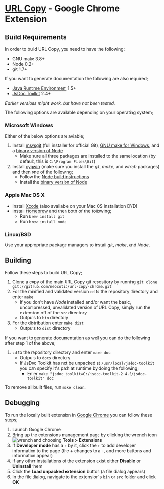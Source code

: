 # [URL Copy](https://chrome.google.com/webstore/detail/dcjnfaoifoefmnbhhlbppaebgnccfddf) - Google Chrome Extension

## Build Requirements
In order to build URL Copy, you need to have the following:

* GNU make 3.8+
* Node 0.2+
* git 1.7+

If you want to generate documentation the following are also required;

* [Java Runtime Environment](http://www.java.com/en) 1.5+
* [JsDoc Toolkit](http://code.google.com/p/jsdoc-toolkit) 2.4+

*Earlier versions might work, but have not been tested.*

The following options are available depending on your operating system;

### Microsoft Windows
Either of the below options are aviable;

1. Install [msysgit](https://code.google.com/p/msysgit) (full installer for official Git), [GNU make for Windows](http://gnuwin32.sourceforge.net/packages/make.htm), and a [binary version of Node](http://node-js.prcn.co.cc)
   * Make sure all three packages are installed to the same location (by default, this is `C:\Program Files\Git`)
2. Install [cygwin](http://cygwin.com) (make sure you install the *git*, *make*, and *which* packages) and then one of the following;
   * Follow the [Node build instructions](https://github.com/ry/node/wiki/Building-node.js-on-Cygwin-%28Windows%29)
   * Install the [binary version of Node](http://node-js.prcn.co.cc)

### Apple Mac OS X

* Install [Xcode](http://developer.apple.com/technologies/xcode.html) (also available on your Mac OS installation DVD)
* Install [Homebrew](http://mxcl.github.com/homebrew) and then both of the following;
   * Run `brew install git`
   * Run `brew install node`

### Linux/BSD
Use your appropriate package managers to install *git*, *make*, and *Node*.

## Building
Follow these steps to build URL Copy;

1. Clone a copy of the main URL Copy git repository by running `git clone git://github.com/neocotic/url-copy-chrome.git`
2. For the minified and validated version `cd` to the repository directory and enter `make`
   * If you don't have *Node* installed and/or want the basic, uncompressed, unvalidated version of URL Copy, simply run the extension off of the `src` directory
   * Outputs to `bin` directory
3. For the distribution enter `make dist`
   * Outputs to `dist` directory

If you want to generate documentation as well you can do the following after step 1 of the above;

1. `cd` to the repository directory and enter `make doc`
   * Outputs to `docs` directory
   * If JsDoc Toolkit has not be unpacked at `/usr/local/jsdoc-toolkit` you can specify it's path at runtime by doing the following;
      * Enter `make "jsdoc_toolkit=C:/jsdoc-toolkit-2.4.0/jsdoc-toolkit" doc`

To remove all built files, run `make clean`.

## Debugging
To run the locally built extension in [Google Chrome](http://www.google.com/chrome) you can follow these steps;

1. Launch Google Chrome
2. Bring up the extensions management page by clicking the wrench icon ![wrench](http://code.google.com/chrome/extensions/images/toolsmenu.gif) and choosing **Tools > Extensions**
3. If **Developer mode** has a + by it, click the + to add developer information to the page (the + changes to a -, and more buttons and information appear)
4. If any other installations of the extension exist either **Disable** or **Uninstall** them
4. Click the **Load unpacked extension** button (a file dialog appears)
5. In the file dialog, navigate to the extension's `bin` or `src` folder and click **OK**